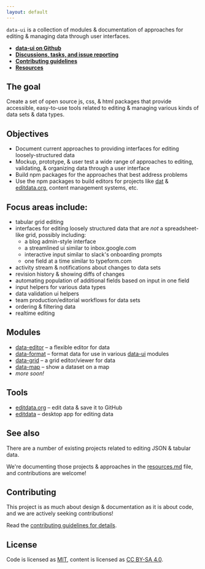 ```yaml
---
layout: default
---
```


`data-ui` is a collection of modules & documentation of approaches for editing & managing data through user interfaces.

- **[data-ui on Github](http://github.com/sethvincent/data-ui)**
- **[Discussions, tasks, and issue reporting](http://github.com/sethvincent/data-ui/issues)**
- **[Contributing guidelines](CONTRIBUTING.md)**
- **[Resources](resources.md)**

## The goal

Create a set of open source js, css, & html packages that provide accessible, easy-to-use tools related to editing & managing various kinds of data sets & data types.

## Objectives

- Document current approaches to providing interfaces for editing loosely-structured data
- Mockup, prototype, & user test a wide range of approaches to editing, validating, & organizing data through a user interface
- Build npm packages for the approaches that best address problems
- Use the npm packages to build editors for projects like [dat](http://github.com/maxogden/dat) & [editdata.org](http://editdata.org), content management systems, etc.

## Focus areas include:

- tabular grid editing
- interfaces for editing loosely structured data that are _not_ a spreadsheet-like grid, possibly including:
  - a blog admin-style interface
  - a streamlined ui similar to inbox.google.com
  - interactive input similar to slack's onboarding prompts
  - one field at a time similar to typeform.com
- activity stream & notifications about changes to data sets
- revision history & showing diffs of changes
- automating population of additional fields based on input in one field
- input helpers for various data types
- data validation ui helpers
- team production/editorial workflows for data sets
- ordering & filtering data
- realtime editing

## Modules
- [data-editor](http://github.com/editdata/data-editor) – a flexible editor for data
- [data-format](http://github.com/editdata/data-format) – format data for use in various [data-ui](https://github.com/editdata/data-ui) modules
- [data-grid](http://github.com/editdata/data-grid) – a grid editor/viewer for data
- [data-map](http://github.com/editdata/data-map) – show a dataset on a map
- _more soon!_

## Tools
- [editdata.org](http://editdata.org) – edit data & save it to GitHub
- [editdata](https://github.com/editdata/editdata) – desktop app for editing data

## See also

There are a number of existing projects related to editing JSON & tabular data.

We're documenting those projects & approaches in the [resources.md](resources.md) file, and contributions are welcome!

## Contributing

This project is as much about design & documentation as it is about code, and we are actively seeking contributions!

Read the [contributing guidelines for details](CONTRIBUTING.md).

## License

Code is licensed as [MIT](LICENSE.md), content is licensed as [CC BY-SA 4.0](https://creativecommons.org/licenses/by-sa/4.0/).
